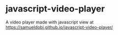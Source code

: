 # javascript-video-player
A video player made with javascript
view at https://samueldobi.github.io/javascript-video-player/